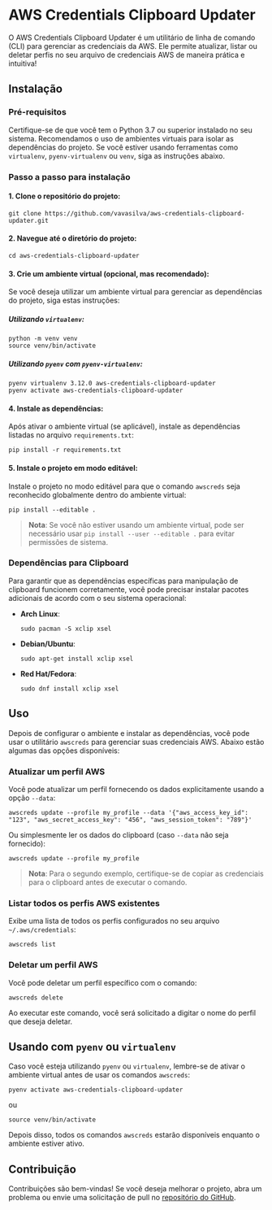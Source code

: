 # AWS Credentials Clipboard Updater

O AWS Credentials Clipboard Updater é um utilitário de linha de comando (CLI) para gerenciar as credenciais da AWS. Ele permite atualizar, listar ou deletar perfis no seu arquivo de credenciais AWS de maneira prática e intuitiva!

## Instalação

### Pré-requisitos
Certifique-se de que você tem o Python 3.7 ou superior instalado no seu sistema. Recomendamos o uso de ambientes virtuais para isolar as dependências do projeto. Se você estiver usando ferramentas como `virtualenv`, `pyenv-virtualenv` ou `venv`, siga as instruções abaixo.

### Passo a passo para instalação

#### 1. Clone o repositório do projeto:
```shell
git clone https://github.com/vavasilva/aws-credentials-clipboard-updater.git
```

#### 2. Navegue até o diretório do projeto:
```shell
cd aws-credentials-clipboard-updater
```

#### 3. Crie um ambiente virtual (opcional, mas recomendado):
Se você deseja utilizar um ambiente virtual para gerenciar as dependências do projeto, siga estas instruções:

##### Utilizando `virtualenv`:
```shell
python -m venv venv
source venv/bin/activate
```

##### Utilizando `pyenv` com `pyenv-virtualenv`:
```shell
pyenv virtualenv 3.12.0 aws-credentials-clipboard-updater
pyenv activate aws-credentials-clipboard-updater
```

#### 4. Instale as dependências:
Após ativar o ambiente virtual (se aplicável), instale as dependências listadas no arquivo `requirements.txt`:

```shell
pip install -r requirements.txt
```

#### 5. Instale o projeto em modo editável:
Instale o projeto no modo editável para que o comando `awscreds` seja reconhecido globalmente dentro do ambiente virtual:

```shell
pip install --editable .
```

> **Nota**: Se você não estiver usando um ambiente virtual, pode ser necessário usar `pip install --user --editable .` para evitar permissões de sistema.

### Dependências para Clipboard

Para garantir que as dependências específicas para manipulação de clipboard funcionem corretamente, você pode precisar instalar pacotes adicionais de acordo com o seu sistema operacional:

- **Arch Linux**:
  ```shell
  sudo pacman -S xclip xsel
  ```
  
- **Debian/Ubuntu**:
  ```shell
  sudo apt-get install xclip xsel
  ```

- **Red Hat/Fedora**:
  ```shell
  sudo dnf install xclip xsel
  ```

## Uso

Depois de configurar o ambiente e instalar as dependências, você pode usar o utilitário `awscreds` para gerenciar suas credenciais AWS. Abaixo estão algumas das opções disponíveis:

### Atualizar um perfil AWS

Você pode atualizar um perfil fornecendo os dados explicitamente usando a opção `--data`:

```shell
awscreds update --profile my_profile --data '{"aws_access_key_id": "123", "aws_secret_access_key": "456", "aws_session_token": "789"}'
```

Ou simplesmente ler os dados do clipboard (caso `--data` não seja fornecido):

```shell
awscreds update --profile my_profile
```

> **Nota**: Para o segundo exemplo, certifique-se de copiar as credenciais para o clipboard antes de executar o comando.

### Listar todos os perfis AWS existentes

Exibe uma lista de todos os perfis configurados no seu arquivo `~/.aws/credentials`:

```shell
awscreds list
```

### Deletar um perfil AWS

Você pode deletar um perfil específico com o comando:

```shell
awscreds delete
```

Ao executar este comando, você será solicitado a digitar o nome do perfil que deseja deletar.

## Usando com `pyenv` ou `virtualenv`

Caso você esteja utilizando `pyenv` ou `virtualenv`, lembre-se de ativar o ambiente virtual antes de usar os comandos `awscreds`:

```shell
pyenv activate aws-credentials-clipboard-updater
```

ou

```shell
source venv/bin/activate
```

Depois disso, todos os comandos `awscreds` estarão disponíveis enquanto o ambiente estiver ativo.

## Contribuição

Contribuições são bem-vindas! Se você deseja melhorar o projeto, abra um problema ou envie uma solicitação de pull no [repositório do GitHub](https://github.com/vavasilva/aws-credentials-clipboard-updater).
